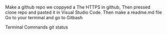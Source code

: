 Make a github repo
we coppyed a The HTTPS in github, Then pressed clone repo and pasted it in Visual Studio Code.
Then make a readme.md file
Go to your terminal and go to Gitbash



Terminal Commands 
git status

